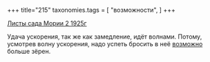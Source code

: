 +++
title="215"
taxonomies.tags = [
 "возможности",
]
+++

[Листы сада Мории 2 1925г](/agni/1925)

Удача ускорения, так же как замедление, идёт волнами. Потому, усмотрев волну ускорения, надо успеть бросить в неё [возможно](/tags/возможности) больше зёрен.   

